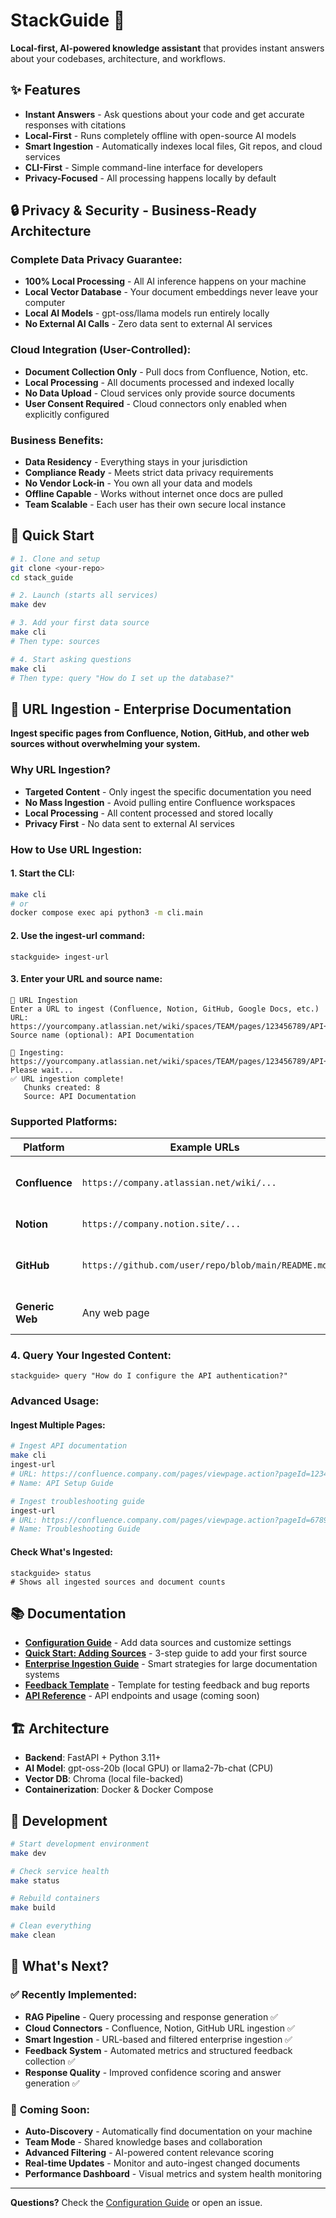 # StackGuide 🚀

**Local-first, AI-powered knowledge assistant** that provides instant answers about your codebases, architecture, and workflows.

## ✨ Features

- **Instant Answers** - Ask questions about your code and get accurate responses with citations
- **Local-First** - Runs completely offline with open-source AI models
- **Smart Ingestion** - Automatically indexes local files, Git repos, and cloud services
- **CLI-First** - Simple command-line interface for developers
- **Privacy-Focused** - All processing happens locally by default

## 🔒 Privacy & Security - Business-Ready Architecture

### Complete Data Privacy Guarantee:
- **100% Local Processing** - All AI inference happens on your machine
- **Local Vector Database** - Your document embeddings never leave your computer
- **Local AI Models** - gpt-oss/llama models run entirely locally
- **No External AI Calls** - Zero data sent to external AI services

### Cloud Integration (User-Controlled):
- **Document Collection Only** - Pull docs from Confluence, Notion, etc.
- **Local Processing** - All documents processed and indexed locally
- **No Data Upload** - Cloud services only provide source documents
- **User Consent Required** - Cloud connectors only enabled when explicitly configured

### Business Benefits:
- **Data Residency** - Everything stays in your jurisdiction
- **Compliance Ready** - Meets strict data privacy requirements
- **No Vendor Lock-in** - You own all your data and models
- **Offline Capable** - Works without internet once docs are pulled
- **Team Scalable** - Each user has their own secure local instance

## 🚀 Quick Start

```bash
# 1. Clone and setup
git clone <your-repo>
cd stack_guide

# 2. Launch (starts all services)
make dev

# 3. Add your first data source
make cli
# Then type: sources

# 4. Start asking questions
make cli
# Then type: query "How do I set up the database?"
```

## 🔗 URL Ingestion - Enterprise Documentation

**Ingest specific pages from Confluence, Notion, GitHub, and other web sources without overwhelming your system.**

### **Why URL Ingestion?**
- **Targeted Content** - Only ingest the specific documentation you need
- **No Mass Ingestion** - Avoid pulling entire Confluence workspaces
- **Local Processing** - All content processed and stored locally
- **Privacy First** - No data sent to external AI services

### **How to Use URL Ingestion:**

#### **1. Start the CLI:**
```bash
make cli
# or
docker compose exec api python3 -m cli.main
```

#### **2. Use the ingest-url command:**
```
stackguide> ingest-url
```

#### **3. Enter your URL and source name:**
```
🔗 URL Ingestion
Enter a URL to ingest (Confluence, Notion, GitHub, Google Docs, etc.)
URL: https://yourcompany.atlassian.net/wiki/spaces/TEAM/pages/123456789/API+Documentation
Source name (optional): API Documentation

🔄 Ingesting: https://yourcompany.atlassian.net/wiki/spaces/TEAM/pages/123456789/API+Documentation
Please wait...
✅ URL ingestion complete!
   Chunks created: 8
   Source: API Documentation
```

### **Supported Platforms:**

| **Platform** | **Example URLs** | **Features** |
|--------------|------------------|--------------|
| **Confluence** | `https://company.atlassian.net/wiki/...` | Page content extraction, formatting preservation |
| **Notion** | `https://company.notion.site/...` | Page content, database views |
| **GitHub** | `https://github.com/user/repo/blob/main/README.md` | README files, documentation, code comments |
| **Generic Web** | Any web page | HTML content extraction, text chunking |

### **4. Query Your Ingested Content:**
```
stackguide> query "How do I configure the API authentication?"
```

### **Advanced Usage:**

#### **Ingest Multiple Pages:**
```bash
# Ingest API documentation
make cli
ingest-url
# URL: https://confluence.company.com/pages/viewpage.action?pageId=12345
# Name: API Setup Guide

# Ingest troubleshooting guide
ingest-url
# URL: https://confluence.company.com/pages/viewpage.action?pageId=67890
# Name: Troubleshooting Guide
```

#### **Check What's Ingested:**
```
stackguide> status
# Shows all ingested sources and document counts
```

## 📚 Documentation

- **[Configuration Guide](docs/CONFIGURATION.md)** - Add data sources and customize settings
- **[Quick Start: Adding Sources](docs/QUICK_START_SOURCES.md)** - 3-step guide to add your first source
- **[Enterprise Ingestion Guide](docs/ENTERPRISE_INGESTION.md)** - Smart strategies for large documentation systems
- **[Feedback Template](docs/FEEDBACK_TEMPLATE.md)** - Template for testing feedback and bug reports
- **[API Reference](docs/API.md)** - API endpoints and usage (coming soon)

## 🏗️ Architecture

- **Backend**: FastAPI + Python 3.11+
- **AI Model**: gpt-oss-20b (local GPU) or llama2-7b-chat (CPU)
- **Vector DB**: Chroma (local file-backed)
- **Containerization**: Docker & Docker Compose

## 🔧 Development

```bash
# Start development environment
make dev

# Check service health
make status

# Rebuild containers
make build

# Clean everything
make clean
```

## 📖 What's Next?

### ✅ **Recently Implemented:**
- **RAG Pipeline** - Query processing and response generation ✅
- **Cloud Connectors** - Confluence, Notion, GitHub URL ingestion ✅
- **Smart Ingestion** - URL-based and filtered enterprise ingestion ✅
- **Feedback System** - Automated metrics and structured feedback collection ✅
- **Response Quality** - Improved confidence scoring and answer generation ✅

### 🚀 **Coming Soon:**
- **Auto-Discovery** - Automatically find documentation on your machine
- **Team Mode** - Shared knowledge bases and collaboration
- **Advanced Filtering** - AI-powered content relevance scoring
- **Real-time Updates** - Monitor and auto-ingest changed documents
- **Performance Dashboard** - Visual metrics and system health monitoring

---

**Questions?** Check the [Configuration Guide](docs/CONFIGURATION.md) or open an issue.